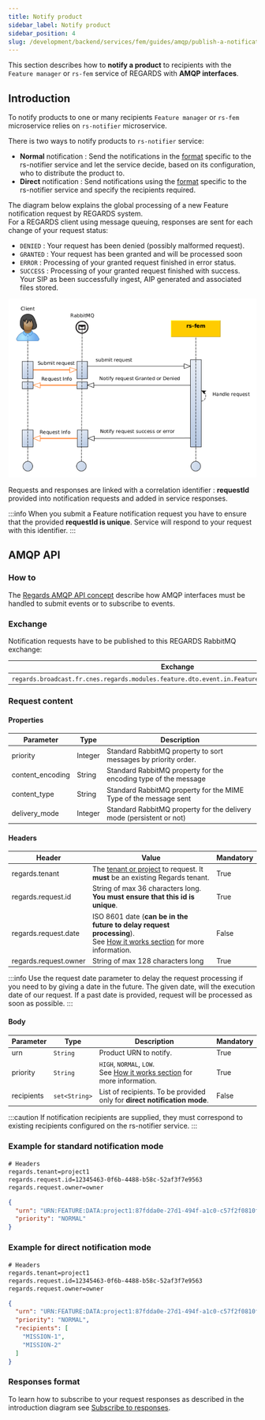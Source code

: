 ```yaml
---
title: Notify product
sidebar_label: Notify product
sidebar_position: 4
slug: /development/backend/services/fem/guides/amqp/publish-a-notification-request
---
```


This section describes how to **notify a product** to recipients with the `Feature manager` or `rs-fem` service of
REGARDS with **AMQP interfaces**.

## Introduction

To notify products to one or many recipients `Feature manager` or `rs-fem` microservice relies on `rs-notifier`
microservice.

There is two ways to notify products to `rs-notifier` service:

- **Normal** notification : Send the notifications in the [format](../../conception.md#products-dissemination) specific
  to
  the rs-notifier service and let the service decide, based on its configuration, who to distribute the product to.
- **Direct** notification : Send notifications using the [format](../../conception.md#products-dissemination) specific
  to the rs-notifier service and specify the recipients required.

The diagram below explains the global processing of a new Feature notification request by REGARDS system.  
For a REGARDS client using message queuing, responses are sent for each change of your request status:

- `DENIED` : Your request has been denied (possibly malformed request).
- `GRANTED` : Your request has been granted and will be processed soon
- `ERROR` : Processing of your granted request finished in error status.
- `SUCCESS` : Processing of your granted request finished with success. Your SIP as been successfully ingest,
  AIP generated and associated files stored.

![sequence](../../sources/feature-request-nominal.png)

Requests and responses are linked with a correlation identifier : **requestId** provided into notification requests and
added in service responses.

:::info
When you submit a Feature notification request you have to ensure that the provided **requestId is unique**.
Service will respond to your request with this identifier.
:::

## AMQP API

### How to

The [Regards AMQP API concept](../../../../../development/concepts/06-amqp-api.md) describe how AMQP interfaces must be
handled to
submit events or to subscribe to events.

### Exchange

Notification requests have to be published to this REGARDS RabbitMQ exchange:

| Exchange                                                                                         | Virtual host                   |
|--------------------------------------------------------------------------------------------------|--------------------------------|
| `regards.broadcast.fr.cnes.regards.modules.feature.dto.event.in.FeatureNotificationRequestEvent` | `regards.multitenant.manager`	 |

### Request content

#### Properties

| Parameter        | Type    | Description                                                          |
|------------------|---------|----------------------------------------------------------------------|
| priority         | Integer | Standard RabbitMQ property to sort messages by priority order.       |
| content_encoding | String  | Standard RabbitMQ property for the encoding type of the message      |
| content_type     | String  | Standard RabbitMQ property for the MIME Type of the message sent     |
| delivery_mode    | Integer | Standard RabbitMQ property for the delivery mode (persistent or not) |

#### Headers

| Header                | Value                                                                                                                                                                                | Mandatory |
|-----------------------|--------------------------------------------------------------------------------------------------------------------------------------------------------------------------------------|-----------|
| regards.tenant        | The [tenant or project](../../../../concepts/03-multitenant.md) to request. It **must** be an existing Regards tenant.                                                               | True      |
| regards.request.id    | String of max 36 characters long. **You must ensure that this id is unique**.                                                                                                        | True      |
| regards.request.date  | ISO 8601 date (**can be in the future to delay request processing**). <br/>See [How it works section](../../conception.md#delaying-the-processing-of-requests) for more information. | False     |
| regards.request.owner | String of max 128 characters long                                                                                                                                                    | True      |

:::info
Use the request date parameter to delay the request processing if you need to by giving a date in the future.
The given date, will the execution date of our request.
If a past date is provided, request will be processed as soon as possible.
:::

#### Body

| Parameter  | Type          | Description                                                                                                          | Mandatory |
|------------|---------------|----------------------------------------------------------------------------------------------------------------------|-----------|
| urn        | `String`      | Product URN to notify.                                                                                               | True      |
| priority   | `String`      | `HIGH`, `NORMAL`, `LOW`.<br/> See [How it works section](../../conception.md#request-priority) for more information. | True      |
| recipients | `set<String>` | List of recipients. To be provided only for **direct notification mode**.                                            | False     |

:::caution
If notification recipients are supplied, they must correspond to existing recipients configured on the rs-notifier
service.
:::

### Example for standard notification mode

```properties
# Headers
regards.tenant=project1
regards.request.id=12345463-0f6b-4488-b58c-52af3f7e9563
regards.request.owner=owner
```

```json title='paylod for notification request'
{
  "urn": "URN:FEATURE:DATA:project1:87fdda0e-27d1-494f-a1c0-c57f2f0810f7:V1",
  "priority": "NORMAL"
}
```

### Example for direct notification mode

```properties
# Headers
regards.tenant=project1
regards.request.id=12345463-0f6b-4488-b58c-52af3f7e9563
regards.request.owner=owner
```

```json title='paylod for notification request'
{
  "urn": "URN:FEATURE:DATA:project1:87fdda0e-27d1-494f-a1c0-c57f2f0810f7:V1",
  "priority": "NORMAL",
  "recipients": [
    "MISSION-1",
    "MISSION-2"
  ]
}
```

### Responses format

To learn how to subscribe to your request responses as described in the introduction
diagram see [Subscribe to responses](./amqp-subscribe-request-response.md).
